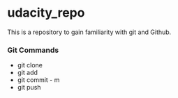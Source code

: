 # udacity_repo
This is a repository to gain familiarity with git and Github.

### Git Commands
* git clone
* git add
* git commit - m
* git push
